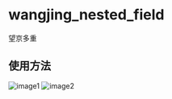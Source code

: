 # wangjing_nested_field
望京多重
## 使用方法

![image1](https://raw.githubusercontent.com/LeoQuote/wangjing_nested_field/master/static/wx120860818_1487303124908_34.png)
![image2](https://raw.githubusercontent.com/LeoQuote/wangjing_nested_field/master/static/wx120860818_1487303138195_59.png)
